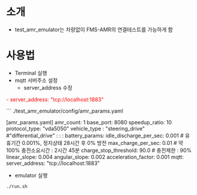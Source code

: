 # 소개
- test_amr_emulator는 차량없이 FMS-AMR의 연결테스트를 가능하게 함

# 사용법
- Terminal 실행
- mqtt 서버주소 설정
  - server_address 수정
<p style="color:red;">  - server_address: "tcp://localhost:1883"</p>
```
./test_amr_emulator/config/amr_params.yaml

[amr_params.yaml]
amr_count: 1
base_port: 8080
speedup_ratio: 10
protocol_type: "vda5050"
vehicle_type : "steering_drive"   #"differential_drive"
:
:
:
battery_params:
  idle_discharge_per_sec: 0.001 # 유휴기간 0.001%, 정지상태 28시간 후 0% 방전
  max_charge_per_sec: 0.01  # 약 100% 충전소요시간 : 2시간 45분
  charge_stop_threshold: 90.0 # 충전제한 : 90%
  linear_slope: 0.004
  angular_slope: 0.002
  acceleration_factor: 0.001
mqtt:
  server_address: "tcp://localhost:1883"
- emulator 실행


```
./run.sh




